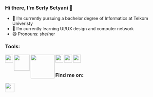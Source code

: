 ### Hi there, I'm Serly Setyani 👋

- 🔭 I’m currently pursuing a bachelor degree of Informatics at Telkom Univeristy
- 🌱 I’m currently learning UI/UX design and computer network
- 😄 Pronouns: she/her

### Tools:

<img width="26px" align="left" src="https://cdn.freebiesupply.com/logos/large/2x/ubuntu-4-logo-png-transparent.png">
<img width="52px" align="left" src="https://upload.wikimedia.org/wikipedia/commons/thumb/6/64/Cisco_logo.svg/1280px-Cisco_logo.svg.png">
<img width="78px" align="left" src="https://smkperbankanriau.sch.id/wp-content/uploads/2018/11/Mikrotik-logo.png">
<img width="26px" align="left" src="https://upload.wikimedia.org/wikipedia/commons/thumb/3/33/Figma-logo.svg/1667px-Figma-logo.svg.png">
<img width="26px" align="left" src="https://cdn.worldvectorlogo.com/logos/adobe-xd.svg">
<img width="26px" align="left" src="https://upload.wikimedia.org/wikipedia/commons/thumb/c/cd/Visual_Studio_2017_Logo.svg/1200px-Visual_Studio_2017_Logo.svg.png">
<br>
<br>

### Find me on:
<a href="https://dribbble.com/serlysetyani"><img width="30px" align="left" src="https://www.iconfinder.com/data/icons/social-media-2210/24/Dribbble-512.png" ></a>
